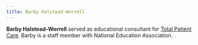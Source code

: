 ```yaml
---
title: Barby Halstead-Worrell
---
```


**Barby Halstead-Worrell** served as educational consultant for [Total Patient Care][1]. Barby is a staff member with National Education Association.

 [1]: /videos/total_patient_care
